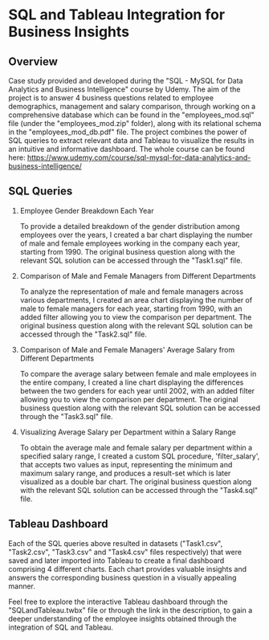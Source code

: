 # SQL and Tableau Integration for Business Insights

## Overview
Case study provided and developed during the "SQL - MySQL for Data Analytics and Business Intelligence" course by Udemy. The aim of the project is to answer 4 business questions related to employee demographics, management and salary comparison, through working on a comprehensive database which can be found in the "employees_mod.sql" file (under the "employees_mod.zip" folder), along with its relational schema in the "employees_mod_db.pdf" file. The project combines the power of SQL queries to extract relevant data and Tableau to visualize the results in an intuitive and informative dashboard. The whole course can be found here: https://www.udemy.com/course/sql-mysql-for-data-analytics-and-business-intelligence/

## SQL Queries
1. Employee Gender Breakdown Each Year

   To provide a detailed breakdown of the gender distribution among employees over the years, I created a bar chart displaying the number of male and female           employees working in the company each year, starting from 1990. The original business question along with the relevant SQL solution can be accessed through         the "Task1.sql" file.
   
2. Comparison of Male and Female Managers from Different Departments

   To analyze the representation of male and female managers across various departments, I created an area chart displaying the number of male to female managers      for each year, starting from 1990, with an added filter allowing you to view the comparison per department. The original business question along with the           relevant SQL solution can be accessed through the "Task2.sql" file.

3. Comparison of Male and Female Managers' Average Salary from Different Departments

   To compare the average salary between female and male employees in the entire company, I created a line chart displaying the differences between the two genders    for each year until 2002, with an added filter allowing you to view the comparison per department. The original business question along with the relevant SQL       solution can be accessed through the "Task3.sql" file.

4. Visualizing Average Salary per Department within a Salary Range

   To obtain the average male and female salary per department within a specified salary range, I created a custom SQL procedure, 'filter_salary', that accepts two    values as input, representing the minimum and maximum salary range, and produces a result-set which is later visualized as a double bar chart. The                  original business question along with the relevant SQL solution can be accessed through the "Task4.sql" file.

## Tableau Dashboard
Each of the SQL queries above resulted in datasets ("Task1.csv", "Task2.csv", "Task3.csv" and "Task4.csv" files respectively) that were saved and later imported into Tableau to create a final dashboard comprising 4 different charts. Each chart provides valuable insights and answers the corresponding business question in a visually appealing manner. 

Feel free to explore the interactive Tableau dashboard through the "SQLandTableau.twbx" file or through the link in the description, to gain a deeper understanding of the employee insights obtained through the integration of SQL and Tableau.
